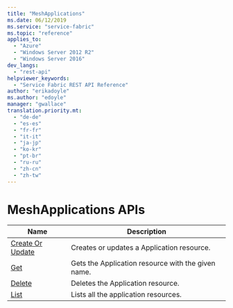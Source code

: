 ```yaml
---
title: "MeshApplications"
ms.date: 06/12/2019
ms.service: "service-fabric"
ms.topic: "reference"
applies_to: 
  - "Azure"
  - "Windows Server 2012 R2"
  - "Windows Server 2016"
dev_langs: 
  - "rest-api"
helpviewer_keywords: 
  - "Service Fabric REST API Reference"
author: "erikadoyle"
ms.author: "edoyle"
manager: "gwallace"
translation.priority.mt: 
  - "de-de"
  - "es-es"
  - "fr-fr"
  - "it-it"
  - "ja-jp"
  - "ko-kr"
  - "pt-br"
  - "ru-ru"
  - "zh-cn"
  - "zh-tw"
---
```

# MeshApplications APIs

| Name | Description |
| --- | --- |
| [Create Or Update](sfclient-v65-api-meshapplication_createorupdate.md) | Creates or updates a Application resource.<br/> |
| [Get](sfclient-v65-api-meshapplication_get.md) | Gets the Application resource with the given name.<br/> |
| [Delete](sfclient-v65-api-meshapplication_delete.md) | Deletes the Application resource.<br/> |
| [List](sfclient-v65-api-meshapplication_list.md) | Lists all the application resources.<br/> |

